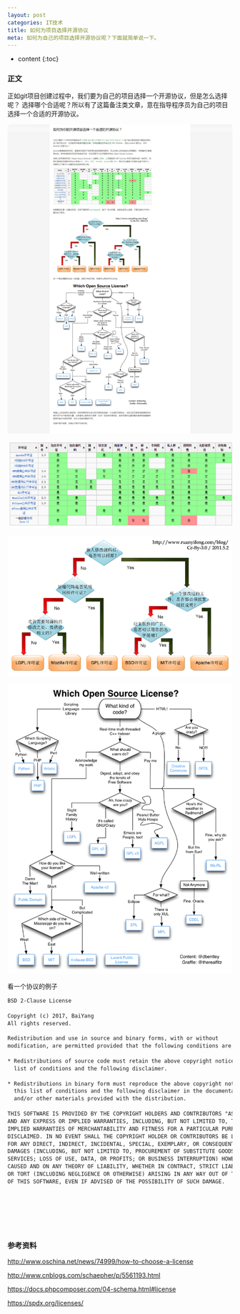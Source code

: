```yaml
---
layout: post
categories: IT技术
title: 如何为项目选择开源协议
meta: 如何为自己的项目选择开源协议呢？下面就简单说一下。
---
```

* content
{:toc}

### 正文

正如git项目创建过程中，我们要为自己的项目选择一个开源协议，但是怎么选择呢？
选择哪个合适呢？所以有了这篇备注类文章，意在指导程序员为自己的项目选择一个合适的开源协议。 

![](https://raw.githubusercontent.com/iBaiYang/PictureWareroom/master/20181123/000.jpg)

![](https://raw.githubusercontent.com/iBaiYang/PictureWareroom/master/20181123/001.png)

![](https://raw.githubusercontent.com/iBaiYang/PictureWareroom/master/20181123/002.png)

![](https://raw.githubusercontent.com/iBaiYang/PictureWareroom/master/20181123/003.png)


看一个协议的例子

```html
BSD 2-Clause License

Copyright (c) 2017, BaiYang
All rights reserved.

Redistribution and use in source and binary forms, with or without
modification, are permitted provided that the following conditions are met:

* Redistributions of source code must retain the above copyright notice, this
  list of conditions and the following disclaimer.

* Redistributions in binary form must reproduce the above copyright notice,
  this list of conditions and the following disclaimer in the documentation
  and/or other materials provided with the distribution.

THIS SOFTWARE IS PROVIDED BY THE COPYRIGHT HOLDERS AND CONTRIBUTORS "AS IS"
AND ANY EXPRESS OR IMPLIED WARRANTIES, INCLUDING, BUT NOT LIMITED TO, THE
IMPLIED WARRANTIES OF MERCHANTABILITY AND FITNESS FOR A PARTICULAR PURPOSE ARE
DISCLAIMED. IN NO EVENT SHALL THE COPYRIGHT HOLDER OR CONTRIBUTORS BE LIABLE
FOR ANY DIRECT, INDIRECT, INCIDENTAL, SPECIAL, EXEMPLARY, OR CONSEQUENTIAL
DAMAGES (INCLUDING, BUT NOT LIMITED TO, PROCUREMENT OF SUBSTITUTE GOODS OR
SERVICES; LOSS OF USE, DATA, OR PROFITS; OR BUSINESS INTERRUPTION) HOWEVER
CAUSED AND ON ANY THEORY OF LIABILITY, WHETHER IN CONTRACT, STRICT LIABILITY,
OR TORT (INCLUDING NEGLIGENCE OR OTHERWISE) ARISING IN ANY WAY OUT OF THE USE
OF THIS SOFTWARE, EVEN IF ADVISED OF THE POSSIBILITY OF SUCH DAMAGE.

```


<br/><br/><br/><br/><br/>
### 参考资料

<http://www.oschina.net/news/74999/how-to-choose-a-license>

<http://www.cnblogs.com/schaepher/p/5561193.html>

<https://docs.phpcomposer.com/04-schema.html#license>

<https://spdx.org/licenses/>


